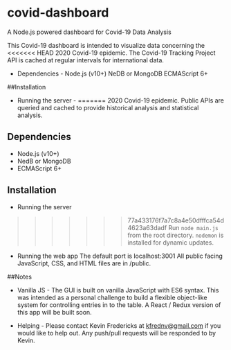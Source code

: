 # covid-dashboard

A Node.js powered dashboard for Covid-19 Data Analysis

This Covid-19 dashboard is intended to visualize data concerning the
<<<<<<< HEAD
2020 Covid-19 epidemic. The Covid-19 Tracking Project API is cached at regular
intervals for international data.

- Dependencies -
Node.js (v10+)
NeDB or MongoDB
ECMAScript 6+

##Installation
- Running the server -
=======
2020 Covid-19 epidemic. Public APIs are queried and cached to provide
historical analysis and statistical analysis.
## Dependencies 
- Node.js (v10+) 
- NedB or MongoDB 
- ECMAScript 6+ 

## Installation
- Running the server 
>>>>>>> 77a433176f7a7c8a4e50dfffca54d4623a63dadf
Run `node main.js` from the root directory.
`nodemon` is installed for dynamic updates.

- Running the web app
The default port is localhost:3001
All public facing JavaScript, CSS, and HTML files are in /public.

##Notes
- Vanilla JS -
The GUI is built on vanilla JavaScript with ES6 syntax. This was intended
as a personal challenge to build a flexible object-like system for controlling
entries in to the table. A React / Redux version of this app will be built soon.

- Helping -
Please contact Kevin Fredericks at kfrednv@gmail.com if you would like to 
help out. Any push/pull requests will be responded to by Kevin.
